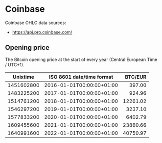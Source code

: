 # Coinbase
Coinbase OHLC data sources:
- https://api.pro.coinbase.com/

## Opening price
The Bitcoin opening price at the start of every year (Central European Time / UTC+1).

| Unixtime   | ISO 8601 date/time format | BTC/EUR   |
|------------|---------------------------|----------:|
| 1451602800 | 2016-01-01T00:00:00+01:00 |    397.00 |
| 1483225200 | 2017-01-01T00:00:00+01:00 |    924.96 |
| 1514761200 | 2018-01-01T00:00:00+01:00 |  12261.02 |
| 1546297200 | 2019-01-01T00:00:00+01:00 |   3237.10 |
| 1577833200 | 2020-01-01T00:00:00+01:00 |   6402.79 |
| 1609455600 | 2021-01-01T00:00:00+01:00 |  23860.66 |
| 1640991600 | 2022-01-01T00:00:00+01:00 |  40750.97 |
